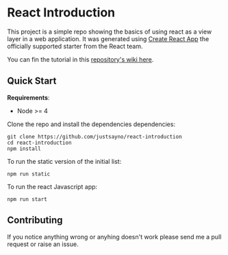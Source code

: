 # React Introduction

This project is a simple repo showing the basics of using react as a view layer in a web application. It was generated
using [Create React App](https://github.com/facebookincubator/create-react-app) the officially supported starter
from the React team.


You can fin the tutorial in this [repository's wiki here](https://github.com/justsayno/react-introduction/wiki).

## Quick Start

**Requirements**:

- Node >= 4

Clone the repo and install the dependencies dependencies:

```
git clone https://github.com/justsayno/react-introduction
cd react-introduction
npm install
```

To run the static version of the initial list:

```
npm run static
```

To run the react Javascript app:

```
npm run start
```

## Contributing

If you notice anything wrong or anyhing doesn't work please send me a pull request or raise an issue.
